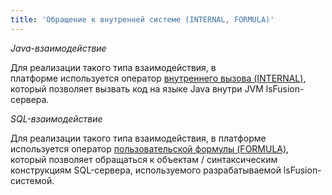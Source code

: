 ```yaml
---
title: 'Обращение к внутренней системе (INTERNAL, FORMULA)'
---
```


*Java-взаимодействие*

Для реализации такого типа взаимодействия, в платформе используется оператор [внутреннего вызова (INTERNAL)](Internal_call_INTERNAL_.md), который позволяет вызвать код на языке Java внутри JVM lsFusion-сервера.

*SQL-взаимодействие*

Для реализации такого типа взаимодействия, в платформе используется оператор [пользовательской формулы (FORMULA)](Custom_formula_FORMULA_.md), который позволяет обращаться к объектам / синтаксическим конструкциям SQL-сервера, используемого разрабатываемой lsFusion-системой.

